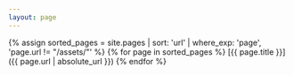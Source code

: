```yaml
---
layout: page
---
```

{% assign sorted_pages = site.pages | sort: 'url' | where_exp: 'page', 'page.url != "/assets/"' %}
{% for page in sorted_pages %}
  [{{ page.title }}]({{ page.url | absolute_url }})
{% endfor %}
